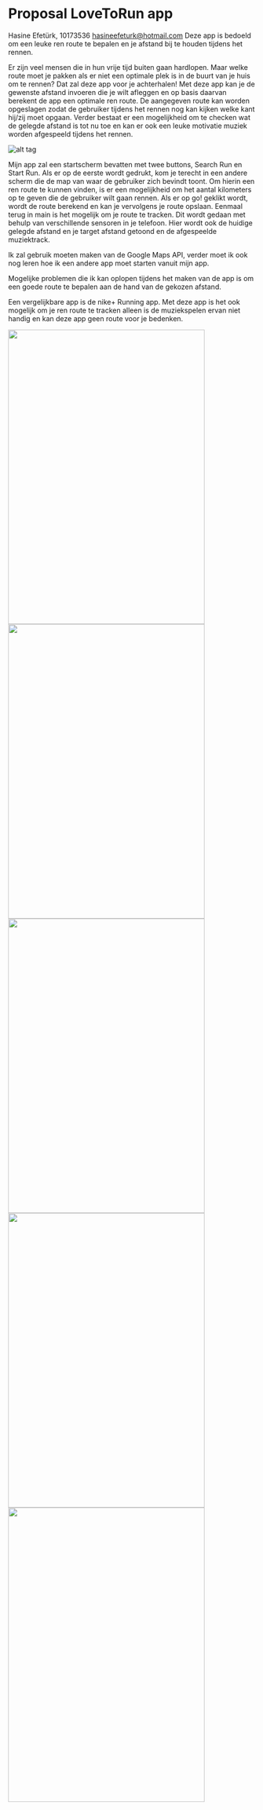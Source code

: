 # Proposal LoveToRun app

Hasine Efetürk, 10173536 <hasineefeturk@hotmail.com> Deze app is bedoeld om een leuke ren route te bepalen en je afstand bij te houden tijdens het rennen.

Er zijn veel mensen die in hun vrije tijd buiten gaan hardlopen. Maar welke route moet je pakken als er niet een optimale plek is in de buurt van je huis om te rennen? Dat zal deze app voor je achterhalen! Met deze app kan je de gewenste afstand invoeren die je wilt afleggen en op basis daarvan berekent de app een optimale ren route. De aangegeven route kan worden opgeslagen zodat de gebruiker tijdens het rennen nog kan kijken welke kant hij/zij moet opgaan. Verder bestaat er een mogelijkheid om te checken wat de gelegde afstand is tot nu toe en kan er ook een leuke motivatie muziek worden afgespeeld tijdens het rennen.

![alt tag](https://github.com/Hasine/Run/blob/master/doc/schets.jpg)
 
Mijn app zal een startscherm bevatten met twee buttons, Search Run en Start Run. 
Als er op de eerste wordt gedrukt, kom je terecht in een andere scherm die de map van waar de gebruiker zich bevindt toont.
Om hierin een ren route te kunnen vinden, is er een mogelijkheid om het aantal kilometers op te geven die de gebruiker wilt gaan rennen.
Als er op go! geklikt wordt, wordt de route berekend en kan je vervolgens je route opslaan. Eenmaal terug in main is het mogelijk om je route te tracken. Dit wordt gedaan met behulp van verschillende sensoren in je telefoon. Hier wordt ook de huidige gelegde afstand en je target afstand getoond en de afgespeelde muziektrack.

Ik zal gebruik moeten maken van de Google Maps API, verder moet ik ook nog leren hoe ik een andere app moet starten vanuit mijn app. 

Mogelijke problemen die ik kan oplopen tijdens het maken van de app is om een goede route te bepalen aan de hand van de gekozen afstand. 

Een vergelijkbare app is de nike+ Running app. Met deze app is het ook mogelijk om je ren route te tracken alleen is de muziekspelen ervan niet handig en kan deze app geen route voor je bedenken.

 <img src="https://github.com/Hasine/Run/blob/master/doc/main.png" height="600px" width="400px" />
 <img src="https://github.com/Hasine/Run/blob/master/doc/main1.png" height="600px" width="400px" /> 
 <img src="https://github.com/Hasine/Run/blob/master/doc/musicsettings.png" height="600px" width="400px" />
 <img src="https://github.com/Hasine/Run/blob/master/doc/search.png" height="600px" width="400px" />
 <img src="https://github.com/Hasine/Run/blob/master/doc/startrun.png" height="600px" width="400px" />
